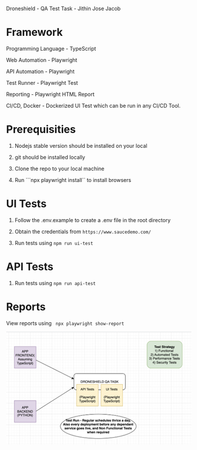 Droneshield - QA Test Task - Jithin Jose Jacob

# Framework

Programming Language - TypeScript

Web Automation - Playwright

API Automation - Playwright

Test Runner - Playwright Test

Reporting - Playwright HTML Report

CI/CD, Docker - Dockerized UI Test which can be run in any CI/CD Tool.

# Prerequisities

1) Nodejs stable version should be installed on your local

2) git should be installed locally

3) Clone the repo to your local machine

4) Run ```npx playwright install`` to install browsers

# UI Tests

1) Follow the .env.example to create a .env file in the root directory

2) Obtain the credentials from ```https://www.saucedemo.com/```

3) Run tests using ```npm run ui-test```

# API Tests

1) Run tests using ```npm run api-test```

# Reports

View reports using ``` npx playwright show-report```

![Alt text](docs/Testing123.png)